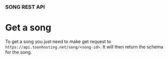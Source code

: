 ### SONG REST API

# Get a song 

To get a song you just need to make get request to `https://api.toonhosting.net/song/<song-id>`. It will then return the schema for the song.